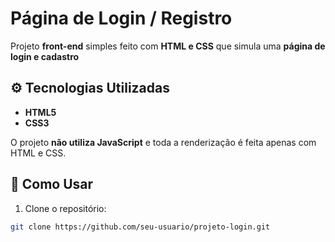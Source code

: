 # Página de Login / Registro 

Projeto **front-end** simples feito com **HTML e CSS** que simula uma **página de login e cadastro** 


## ⚙️ Tecnologias Utilizadas

- **HTML5**
- **CSS3**  

O projeto **não utiliza JavaScript** e toda a renderização é feita apenas com HTML e CSS.


## 🚀 Como Usar

1. Clone o repositório:

```bash
git clone https://github.com/seu-usuario/projeto-login.git

